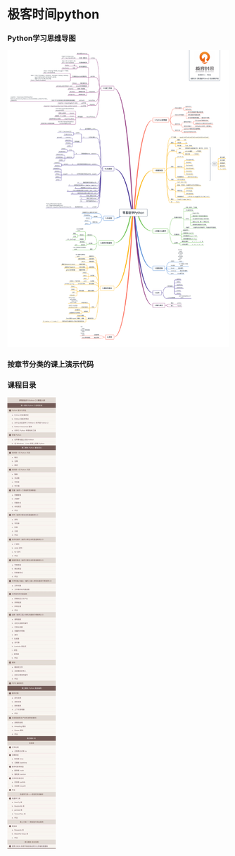 # 极客时间python 

### Python学习思维导图
![思维导图](asserts/python_knowledge_map.jpg)


### 按章节分类的课上演示代码 

### 课程目录
![contents](asserts/lingjichuxuePython.jpeg)

